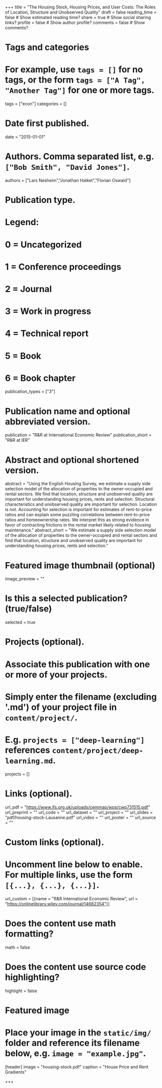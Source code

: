 +++
title = "The Housing Stock, Housing Prices, and User Costs: The Roles of Location, Structure and Unobserved Quality"
draft = false
reading_time = false  # Show estimated reading time?
share = true  # Show social sharing links?
profile = false  # Show author profile?
comments = false  # Show comments?

# Tags and categories
# For example, use `tags = []` for no tags, or the form `tags = ["A Tag", "Another Tag"]` for one or more tags.
tags = ["econ"]
categories = []

# Date first published.
date = "2015-01-01"

# Authors. Comma separated list, e.g. `["Bob Smith", "David Jones"]`.
authors = ["Lars Nesheim","Jonathan Halket","Florian Oswald"]

# Publication type.
# Legend:
# 0 = Uncategorized
# 1 = Conference proceedings
# 2 = Journal
# 3 = Work in progress
# 4 = Technical report
# 5 = Book
# 6 = Book chapter
publication_types = ["3"]

# Publication name and optional abbreviated version.
publication = "R&R at International Economic Review"
publication_short = "R&R at IER"

# Abstract and optional shortened version.
abstract = "Using the English Housing Survey, we estimate a supply side selection model of the allocation of properties to the owner-occupied and rental sectors. We find that location, structure and unobserved quality are important for understanding housing prices, rents and selection. Structural characteristics and unobserved quality are important for selection. Location is not. Accounting for selection is important for estimates of rent-to-price ratios and can explain some puzzling correlations between rent-to-price ratios and homeownership rates. We interpret this as strong evidence in favor of contracting frictions in the rental market likely related to housing maintenance."
abstract_short = "We estimate a supply side selection model of the allocation of properties to the owner-occupied and rental sectors and find that location, structure and unobserved quality are important for understanding housing prices, rents and selection."

# Featured image thumbnail (optional)
image_preview = ""

# Is this a selected publication? (true/false)
selected = true

# Projects (optional).
#   Associate this publication with one or more of your projects.
#   Simply enter the filename (excluding '.md') of your project file in `content/project/`.
#   E.g. `projects = ["deep-learning"]` references `content/project/deep-learning.md`.
projects = []

# Links (optional).
url_pdf = "https://www.ifs.org.uk/uploads/cemmap/wps/cwp731515.pdf"
url_preprint = ""
url_code = ""
url_dataset = ""
url_project = ""
url_slides = "pdf/housing-stock-Lausanne.pdf"
url_video = ""
url_poster = ""
url_source = ""

# Custom links (optional).
#   Uncomment line below to enable. For multiple links, use the form `[{...}, {...}, {...}]`.
url_custom = [{name = "R&R International Economic Review", url = "https://onlinelibrary.wiley.com/journal/14682354"}]

# Does the content use math formatting?
math = false

# Does the content use source code highlighting?
highlight = false

# Featured image
# Place your image in the `static/img/` folder and reference its filename below, e.g. `image = "example.jpg"`.
[header]
image = "housing-stock.pdf"
caption = "House Price and Rent Gradients"

+++
